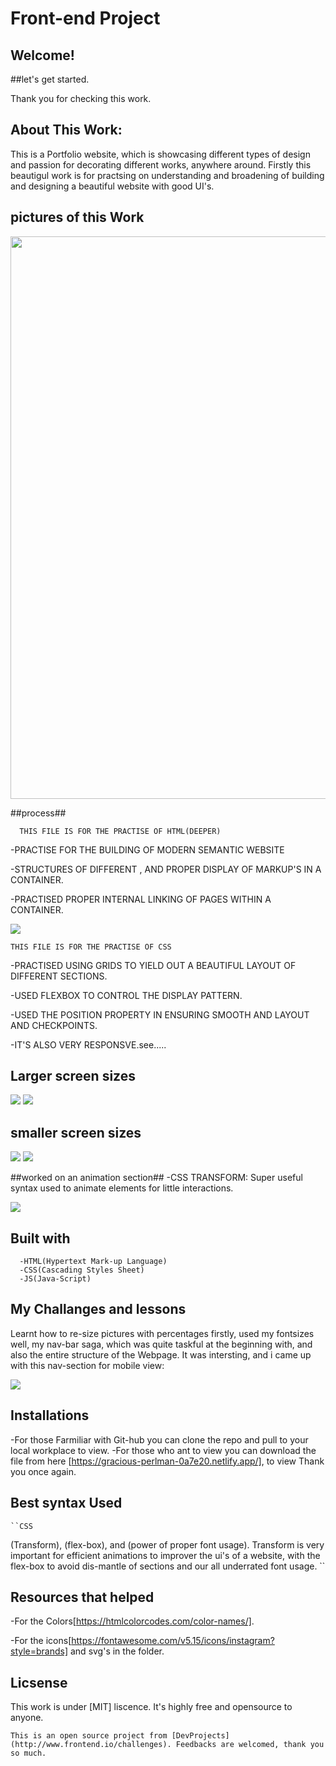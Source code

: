  # Front-end Project

 ## Welcome!

 ##let's get started.

 Thank you for checking this work.

 ## About This Work:
   This is a Portfolio website, which is showcasing different types of design and passion for decorating different works, anywhere around. Firstly this beautigul work is for practsing on understanding and broadening of building and designing a beautiful website with good UI's.

## pictures of this Work

<img src="brand.png" width = 900>

 ##process##
 
      THIS FILE IS FOR THE PRACTISE OF HTML(DEEPER)
      
 -PRACTISE FOR THE BUILDING OF MODERN SEMANTIC WEBSITE
 
 -STRUCTURES OF DIFFERENT , AND PROPER DISPLAY OF MARKUP'S IN A CONTAINER.
 
 -PRACTISED PROPER INTERNAL LINKING OF PAGES WITHIN A CONTAINER.

<img src="brands2.png">

    THIS FILE IS FOR THE PRACTISE OF CSS
 -PRACTISED USING GRIDS TO YIELD OUT A BEAUTIFUL LAYOUT OF DIFFERENT SECTIONS.
 
 -USED FLEXBOX TO CONTROL THE DISPLAY PATTERN.
 
 -USED THE POSITION PROPERTY IN ENSURING  SMOOTH AND LAYOUT AND CHECKPOINTS.
 
 -IT'S ALSO VERY RESPONSVE.see.....

 ## Larger screen sizes
<img src="cools.png">

<img src="cooled.png">

 ## smaller screen sizes
<img src="beauty.png">

<img src="beauty's.png">


##worked on an animation section##
-CSS TRANSFORM: Super useful syntax used to animate elements for little interactions.

<img src="tap.png">


  ## Built with         
      -HTML(Hypertext Mark-up Language)
      -CSS(Cascading Styles Sheet)
      -JS(Java-Script)


  ## My Challanges and lessons
   Learnt how to re-size pictures with percentages firstly, used my fontsizes well, my nav-bar saga, which was quite taskful at the beginning with, and also the entire structure of  the Webpage. It was intersting, and i came up with this nav-section for mobile view:

   <img src="mobjuice.png">

   ## Installations
   -For those Farmiliar with Git-hub you can clone the repo and pull to your local workplace to view.
   -For those who ant to view you can download the file from here [https://gracious-perlman-0a7e20.netlify.app/], to view Thank you once again.

   ## Best syntax Used

    ``CSS
   (Transform), (flex-box), and (power of proper font usage).
  Transform is very important for efficient animations to improver the ui's of a website, with the flex-box to avoid dis-mantle of sections and our all underrated font usage.
   ``

   ## Resources that helped ##
   -For the Colors[https://htmlcolorcodes.com/color-names/].
   
   -For the icons[https://fontawesome.com/v5.15/icons/instagram?style=brands] and svg's in the folder.


 ## Licsense 
   This work is under [MIT] liscence. It's highly free and opensource to anyone.

    This is an open source project from [DevProjects](http://www.frontend.io/challenges). Feedbacks are welcomed, thank you so much.

